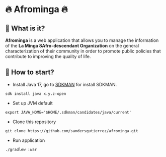 # :fire: Afrominga :fire:

## :thought_balloon: What is it?

**Afrominga** is a web application that allows you to manage the information of the
**La Minga 8Afro-descendant Organization** on the general characterization of their community
in order to promote public policies that contribute to improving the quality of life.

## :checkered_flag: How to start?

- Install Java 17, go to [SDKMAN](https://sdkman.io/install) for install SDKMAN.

```shell
sdk install java x.y.z-open
```

- Set up JVM default

```shell
export JAVA_HOME='$HOME/.sdkman/candidates/java/current'
```

- Clone this repository

```shell
git clone https://github.com/sandersgutierrez/afrominga.git
```

- Run application

```shell
./gradlew :war
```